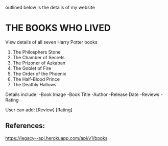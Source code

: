 <!-- title: Phase 1 Solo Project -->

outlined below is the details of my website

# THE BOOKS WHO LIVED


View details of all seven Harry Potter books
1. The Philosphers Stone
2. The Chamber of Secrets
3. The Prizoner of Azkaban
4. The Goblet of Fire
5. The Order of the Phoenix
6. The Half-Blood Prince
7. The Deathly Hallows
   
Details include:
-Book Image
-Book Title
-Author
-Release Date
-Reviews
-Rating

User can add:
[Review]
[Rating]






## References:
https://legacy--api.herokuapp.com/api/v1/books